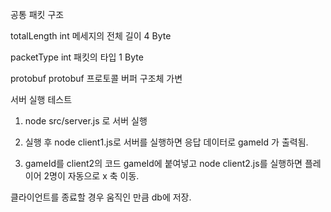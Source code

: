 
공통 패킷 구조

totalLength int         메세지의 전체 길이             4 Byte

packetType  int         패킷의 타입                  1 Byte

protobuf    protobuf    프로토콜 버퍼 구조체           가변




서버 실행 테스트


1. node src/server.js 로 서버 실행

2. 실행 후 node client1.js로 서버를 실행하면 응답 데이터로 gameId 가 출력됨.

3. gameId를 client2의 코드 gameId에 붙여넣고 node client2.js를 실행하면  플레이어 2명이 자동으로 x 축 이동.


클라이언트를 종료할 경우 움직인 만큼 db에 저장.
